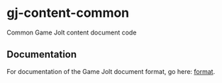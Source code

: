# gj-content-common

Common Game Jolt content document code

## Documentation

For documentation of the Game Jolt document format, go here: [format](/docs/format.md).
